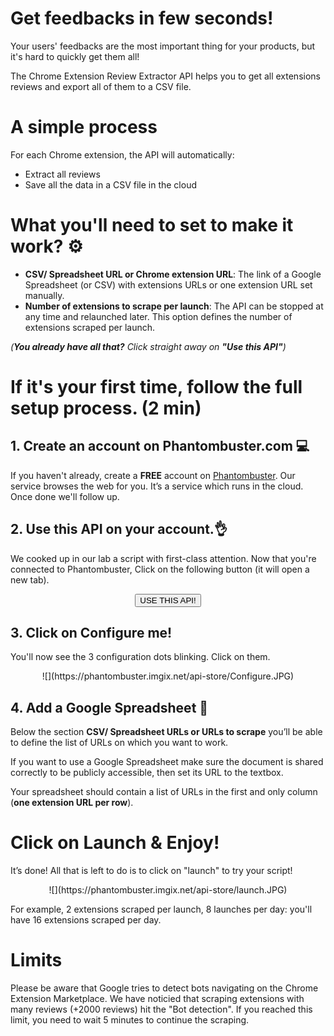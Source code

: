# Get feedbacks in few seconds!

Your users' feedbacks are the most important thing for your products, but it's hard to quickly get them all!

The Chrome Extension Review Extractor API helps you to get all extensions reviews and export all of them to a CSV file.

# A simple process

For each Chrome extension, the API will automatically:
- Extract all reviews
- Save all the data in a CSV file in the cloud

# What you'll need to set to make it work? ⚙️

- **CSV/ Spreadsheet URL or Chrome extension URL**: The link of a Google Spreadsheet (or CSV) with extensions URLs or one extension URL set manually.
- **Number of extensions to scrape per launch**: The API can be stopped at any time and relaunched later. This option defines the number of extensions scraped per launch.

_(**You already have all that?** Click straight away on **"Use this API"**)_

# If it's your first time, follow the full setup process. (2 min)
## 1. Create an account on Phantombuster.com 💻
If you haven't already, create a **FREE** account on [Phantombuster](https://phantombuster.com/register). Our service browses the web for you. It’s a service which runs in the cloud. Once done we'll follow up.


## 2. Use this API on your account.👌
We cooked up in our lab a script with first-class attention.
Now that you're connected to Phantombuster, Click on the following button (it will open a new tab).

<center><button type="button" class="btn btn-warning callToAction" onclick="useThisApi()">USE THIS API!</button></center>

## 3. Click on Configure me!
You'll now see the 3 configuration dots blinking. Click on them.

<center>![](https://phantombuster.imgix.net/api-store/Configure.JPG)</center>

## 4. Add a Google Spreadsheet 📑
Below the section **CSV/ Spreadsheet URLs or URLs to scrape** you’ll be able to define the list of URLs on which you want to work.

If you want to use a Google Spreadsheet make sure the document is shared correctly to be publicly accessible, then set its URL to the textbox.

Your spreadsheet should contain a list of URLs in the first and only column (**one extension URL per row**).

# Click on Launch & Enjoy!

It’s done! All that is left to do is to click on "launch" to try your script!

<center>![](https://phantombuster.imgix.net/api-store/launch.JPG)</center>

For example, 2 extensions scraped per launch, 8 launches per day: you'll have 16 extensions scraped per day.

# Limits

Please be aware that Google tries to detect bots navigating on the Chrome Extension Marketplace.
We have noticied that scraping extensions with many reviews (+2000 reviews) hit the "Bot detection".
If you reached this limit, you need to wait 5 minutes to continue the scraping.